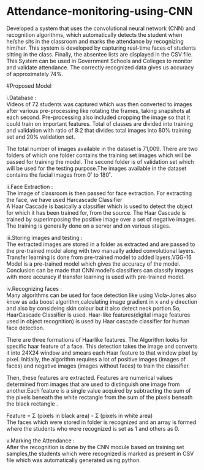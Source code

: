 # Attendance-monitoring-using-CNN
Developed a system that uses the convolutional neural network (CNN) and recognition algorithms, which automatically detects the student when he/she sits in the classroom 
and marks the attendance by recognizing him/her. This system is developed by capturing real-time faces of students sitting in the class. 
Finally, the absentee lists are displayed in the CSV file. This System can be used in Government Schools and Colleges to monitor and validate attendance.
The correctly recognized data gives us accuracy of  approximately 74%.

#Proposed Model

i.Database :  
Videos of 72 students was captured which was then converted to images after various pre-processing like rotating the frames, taking snapshots at each second.
Pre-processing also included cropping the image so that it could train on important features. Total of classes are divided into training and validation with ratio of 8:2 that divides total images into 80% training set and 20% validation set. 

The total number of images available in the dataset is 71,009. There are two folders of which one folder contains the training set images which will be passed for training the model. The second folder is of validation set which will be used for the testing purpose.The images available in the dataset contains the facial images from 0ﹾ to 180ﹾ.

ii.Face Extraction :  
The image of classroom is then passed for face extraction. For extracting the face, we have used Harcascade Classifier  
A Haar Cascade is basically a classifier which is used to detect the object for which it has been trained for, from the source. 
The Haar Cascade is trained by superimposing the positive image over a set of negative images. The training is generally done on a server and on various stages.

iii.Storing images and testing :  
The extracted images are stored in a folder as extracted and are passed to the pre-trained model along with two manually added convolutional layers. 
Transfer learning is done from pre-trained model to added layers.VGG-16 Model is a pre-trained model which gives the accuracy of the model. 
Conclusion can be made that CNN model’s classifiers can classify images with more accuracy if transfer learning is used with pre-trained model.

iv.Recognizing faces :  
Many algorithms can be used for face detection like using Viola-Jones also know as ada boost algorithm,calculating image gradient in x and y direction and also by consideing 
skin colour but it also detect neck portion.So, HaarCascade Classifier is used. Haar-like features(digital image features used in object recognition) is used by Haar cascade classifier 
for human face detection. 

There are three formations of Haarlike features. The Algorithm looks for specific haar feature of a face. This detection takes the image and converts it into 
24X24 window and smears each Haar feature to that window pixel by pixel. Initially, the algorithm requires a lot of positive images (images of faces) and negative images 
(images without faces) to train the classifier.

Then, these features are extracted. Features are numerical  values determined from images that are used to distinguish one image from another.Each feature is a single value acquired 
by subtracting the sum of the pixels beneath the white rectangle from the sum of the pixels beneath the black rectangle .

Feature = Σ (pixels in black area) - Σ (pixels in white area)                                  
The faces which were stored in folder is recognized and an array is formed where the students who were recognized is set as 1 and others as 0. 

v.Marking the Attendance :  
After the recognition is done by the CNN module based on training set samples,the students which were recognized is marked as present in  CSV file which was automatically generated  using python.
